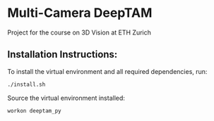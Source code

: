 
# Multi-Camera DeepTAM

Project for the course on 3D Vision at ETH Zurich

## Installation Instructions:

To install the virtual environment and all required dependencies, run:
```bash
./install.sh
```

Source the virtual environment installed:
```bash
workon deeptam_py
```